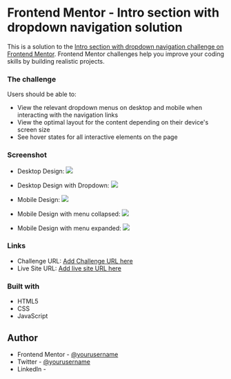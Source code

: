 # Frontend Mentor - Intro section with dropdown navigation solution

This is a solution to the [Intro section with dropdown navigation challenge on Frontend Mentor](https://www.frontendmentor.io/challenges/intro-section-with-dropdown-navigation-ryaPetHE5). Frontend Mentor challenges help you improve your coding skills by building realistic projects. 


### The challenge

Users should be able to:

- View the relevant dropdown menus on desktop and mobile when interacting with the navigation links
- View the optimal layout for the content depending on their device's screen size
- See hover states for all interactive elements on the page

### Screenshot

- Desktop Design:
![](./screenshots/desktop-design.png)

- Desktop Design with Dropdown:
![](./screenshots/desktop-design-dropdown.png)

- Mobile Design:
![](./screenshots/mobile-design.png)

- Mobile Design with menu collapsed:
![](./screenshots/mobile-menu-collapsed.png)

- Mobile Design with menu expanded:
![](./screenshots/mobile-menu-expanded.png)





### Links

- Challenge URL: [Add Challenge URL here](https://www.frontendmentor.io/challenges/intro-section-with-dropdown-navigation-ryaPetHE5/hub/intro-section-with-dropdown-navigation-4mluecyKXv)
- Live Site URL: [Add live site URL here](https://intro-section-with-dropdownnavigation.netlify.app/)


### Built with

- HTML5 
- CSS
- JavaScript

## Author
- Frontend Mentor - [@yourusername](https://www.frontendmentor.io/profile/nott7)
- Twitter - [@yourusername](https://www.twitter.com/gabrynott)
- LinkedIn - [](https://www.linkedin.com/in/gabriele-notonica-a28080253/)


